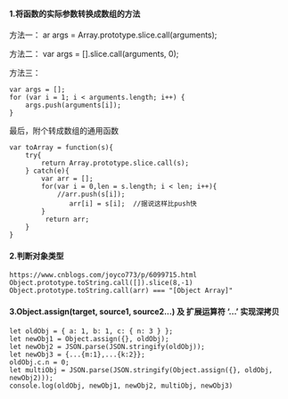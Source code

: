 #### 1.将函数的实际参数转换成数组的方法

方法一：
	ar args = Array.prototype.slice.call(arguments);

方法二：
	var args = [].slice.call(arguments, 0);

方法三：

	var args = []; 
	for (var i = 1; i < arguments.length; i++) { 
	    args.push(arguments[i]);
	}
	
最后，附个转成数组的通用函数

	var toArray = function(s){
	    try{
	        return Array.prototype.slice.call(s);
	    } catch(e){
	        var arr = [];
	        for(var i = 0,len = s.length; i < len; i++){
	            //arr.push(s[i]);
	               arr[i] = s[i];  //据说这样比push快
	        }
	         return arr;
	    }
	}


#### 2.判断对象类型 
	https://www.cnblogs.com/joyco773/p/6099715.html
	Object.prototype.toString.call([]).slice(8,-1)
	Object.prototype.toString.call(arr) === "[Object Array]"

#### 3.Object.assign(target, source1, source2...) 及 扩展运算符 ‘...’ 实现深拷贝

	let oldObj = { a: 1, b: 1, c: { n: 3 } };
	let newObj1 = Object.assign({}, oldObj);
	let newObj2 = JSON.parse(JSON.stringify(oldObj));
	let newObj3 = {...{m:1},...{k:2}};
	oldObj.c.n = 0;
	let multiObj = JSON.parse(JSON.stringify(Object.assign({}, oldObj, newObj2)));
	console.log(oldObj, newObj1, newObj2, multiObj, newObj3)

	
	
